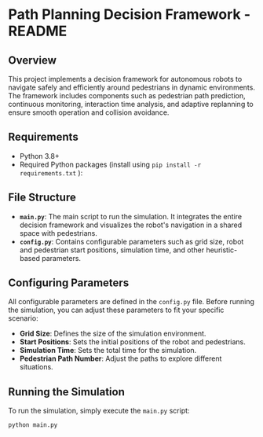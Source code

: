 # Path Planning Decision Framework - README

## Overview

This project implements a decision framework for autonomous robots to navigate safely and efficiently around pedestrians in dynamic environments. The framework includes components such as pedestrian path prediction, continuous monitoring, interaction time analysis, and adaptive replanning to ensure smooth operation and collision avoidance.

## Requirements

- Python 3.8+
- Required Python packages (install using `pip install -r requirements.txt` ):

## File Structure

- **`main.py`**: The main script to run the simulation. It integrates the entire decision framework and visualizes the robot's navigation in a shared space with pedestrians.
- **`config.py`**: Contains configurable parameters such as grid size, robot and pedestrian start positions, simulation time, and other heuristic-based parameters.

## Configuring Parameters

All configurable parameters are defined in the `config.py` file. Before running the simulation, you can adjust these parameters to fit your specific scenario:

- **Grid Size**: Defines the size of the simulation environment.
- **Start Positions**: Sets the initial positions of the robot and pedestrians.
- **Simulation Time**: Sets the total time for the simulation.
- **Pedestrian Path Number**: Adjust the paths to explore different situations.

## Running the Simulation

To run the simulation, simply execute the `main.py` script:

```bash
python main.py
